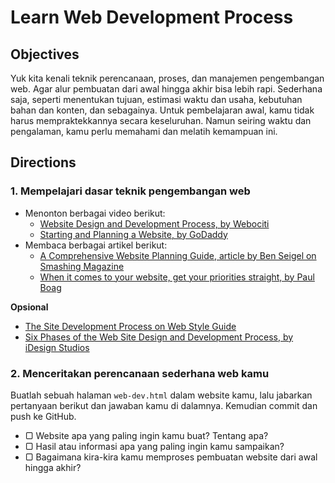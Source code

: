 # Learn Web Development Process

## Objectives

Yuk kita kenali teknik perencanaan, proses, dan manajemen pengembangan web. Agar alur pembuatan dari awal hingga akhir bisa lebih rapi. Sederhana saja, seperti menentukan tujuan, estimasi waktu dan usaha, kebutuhan bahan dan konten, dan sebagainya. Untuk pembelajaran awal, kamu tidak harus mempraktekkannya secara keseluruhan. Namun seiring waktu dan pengalaman, kamu perlu memahami dan melatih kemampuan ini.

## Directions

### 1. Mempelajari dasar teknik pengembangan web

- Menonton berbagai video berikut:
  - [Website Design and Development Process, by Webociti](https://www.youtube.com/watch?v=gQRsgFw7tcg)
  - [Starting and Planning a Website, by GoDaddy](https://www.youtube.com/watch?v=j2SI66_gavY)
- Membaca berbagai artikel berikut:
  - [A Comprehensive Website Planning Guide, article by Ben Seigel on Smashing Magazine](https://www.smashingmagazine.com/2011/06/a-comprehensive-website-planning-guide)
  - [When it comes to your website, get your priorities straight, by Paul Boag](https://boagworld.com/usability/when-it-comes-to-your-website-get-your-priorities-straight)

**Opsional**

- [The Site Development Process on Web Style Guide](http://webstyleguide.com/wsg3/1-process/7-development-process.html)
- [Six Phases of the Web Site Design and Development Process, by iDesign Studios](http://www.idesignstudios.com/faq/process)

### 2. Menceritakan perencanaan sederhana web kamu

Buatlah sebuah halaman `web-dev.html` dalam website kamu, lalu jabarkan pertanyaan berikut dan jawaban kamu di dalamnya. Kemudian commit dan push ke GitHub.

- ▢ Website apa yang paling ingin kamu buat? Tentang apa?
- ▢ Hasil atau informasi apa yang paling ingin kamu sampaikan?
- ▢ Bagaimana kira-kira kamu memproses pembuatan website dari awal hingga akhir?
